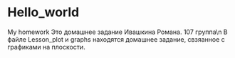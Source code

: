 # Hello_world
My homework
Это домашнее задание Ивашкина Романа. 107 группа\n
В файле Lesson_plot и graphs находятся домашнее задание, свзяанное с графиками на плоскости.
